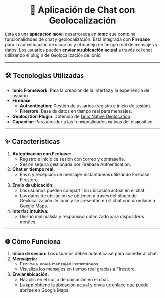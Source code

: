 <h1 align="center">📱 Aplicación de Chat con Geolocalización</h1>

<p>
  Esta es una <strong>aplicación móvil</strong> desarrollada en <strong>Ionic</strong> que combina funcionalidades de chat y geolocalización. Está integrada con <strong>Firebase</strong> para la autenticación de usuarios y el manejo en tiempo real de mensajes y datos. Los usuarios pueden <strong>enviar su ubicación actual</strong> a través del chat utilizando el plugin de Geolocalización de Ionic.
</p>

---

<h2>🛠️ Tecnologías Utilizadas</h2>
<ul>
  <li><strong>Ionic Framework</strong>: Para la creación de la interfaz y la experiencia de usuario.</li>
  <li><strong>Firebase</strong>:
    <ul>
      <li><strong>Authentication</strong>: Gestión de usuarios (registro e inicio de sesión).</li>
      <li><strong>Firestore</strong>: Base de datos en tiempo real para mensajes.</li>
    </ul>
  </li>
  <li><strong>Geolocation Plugin</strong>: Obtenido de <a href="https://ionicframework.com/docs/native/geolocation" target="_blank">Ionic Native Geolocation</a>.</li>
  <li><strong>Capacitor</strong>: Para acceder a las funcionalidades nativas del dispositivo.</li>
</ul>

---

<h2>✨ Características</h2>
<ol>
  <li><strong>Autenticación con Firebase:</strong>
    <ul>
      <li>Registro e inicio de sesión con correo y contraseña.</li>
      <li>Sesión segura gestionada por Firebase Authentication.</li>
    </ul>
  </li>
  <li><strong>Chat en tiempo real:</strong>
    <ul>
      <li>Envío y recepción de mensajes instantáneos utilizando Firebase Firestore.</li>
    </ul>
  </li>
  <li><strong>Envío de ubicación:</strong>
    <ul>
      <li>Los usuarios pueden compartir su ubicación actual en el chat.</li>
      <li>Los datos de ubicación se obtienen a través del plugin de Geolocalización de Ionic y se presentan en el chat con un enlace a Google Maps.</li>
    </ul>
  </li>
  <li><strong>Interfaz intuitiva:</strong>
    <ul>
      <li>Diseño minimalista y responsivo optimizado para dispositivos móviles.</li>
    </ul>
  </li>
</ol>

---

<h2>🌐 Cómo Funciona</h2>
<ol>
  <li><strong>Inicio de sesión:</strong> Los usuarios deben autenticarse para acceder al chat.</li>
  <li><strong>Mensajería:</strong>
    <ul>
      <li>Escribe y envía mensajes instantáneos.</li>
      <li>Visualiza los mensajes en tiempo real gracias a Firestore.</li>
    </ul>
  </li>
  <li><strong>Enviar ubicación:</strong>
    <ul>
      <li>Haz clic en el ícono de ubicación en el chat.</li>
      <li>La app obtiene la ubicación actual y envía un enlace que puede abrirse en Google Maps.</li>
    </ul>
  </li>
</ol>
